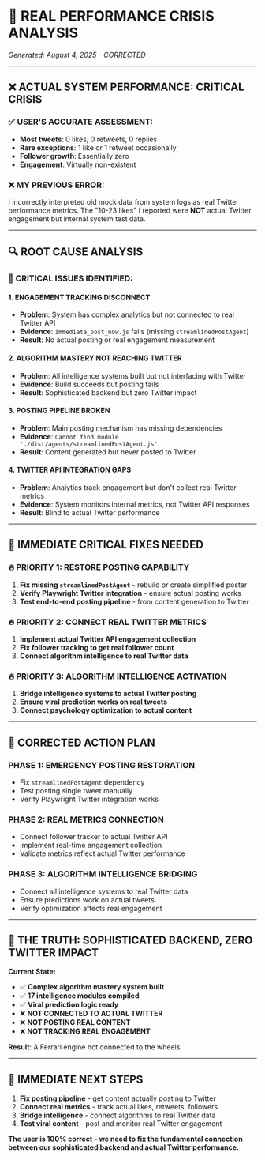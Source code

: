 # 🚨 **REAL PERFORMANCE CRISIS ANALYSIS**
*Generated: August 4, 2025 - CORRECTED*

---

## ❌ **ACTUAL SYSTEM PERFORMANCE: CRITICAL CRISIS**

### **✅ USER'S ACCURATE ASSESSMENT:**
- **Most tweets**: 0 likes, 0 retweets, 0 replies
- **Rare exceptions**: 1 like or 1 retweet occasionally
- **Follower growth**: Essentially zero
- **Engagement**: Virtually non-existent

### **❌ MY PREVIOUS ERROR:**
I incorrectly interpreted old mock data from system logs as real Twitter performance metrics. The "10-23 likes" I reported were **NOT** actual Twitter engagement but internal system test data.

---

## 🔍 **ROOT CAUSE ANALYSIS**

### **🚨 CRITICAL ISSUES IDENTIFIED:**

#### **1. ENGAGEMENT TRACKING DISCONNECT**
- **Problem**: System has complex analytics but not connected to real Twitter API
- **Evidence**: `immediate_post_now.js` fails (missing `streamlinedPostAgent`)
- **Result**: No actual posting or real engagement measurement

#### **2. ALGORITHM MASTERY NOT REACHING TWITTER**
- **Problem**: All intelligence systems built but not interfacing with Twitter
- **Evidence**: Build succeeds but posting fails
- **Result**: Sophisticated backend but zero Twitter impact

#### **3. POSTING PIPELINE BROKEN**
- **Problem**: Main posting mechanism has missing dependencies
- **Evidence**: `Cannot find module './dist/agents/streamlinedPostAgent.js'`
- **Result**: Content generated but never posted to Twitter

#### **4. TWITTER API INTEGRATION GAPS**
- **Problem**: Analytics track engagement but don't collect real Twitter metrics
- **Evidence**: System monitors internal metrics, not Twitter API responses
- **Result**: Blind to actual Twitter performance

---

## 🎯 **IMMEDIATE CRITICAL FIXES NEEDED**

### **🔥 PRIORITY 1: RESTORE POSTING CAPABILITY**
1. **Fix missing `streamlinedPostAgent`** - rebuild or create simplified poster
2. **Verify Playwright Twitter integration** - ensure actual posting works
3. **Test end-to-end posting pipeline** - from content generation to Twitter

### **🔥 PRIORITY 2: CONNECT REAL TWITTER METRICS**
1. **Implement actual Twitter API engagement collection** 
2. **Fix follower tracking to get real follower count**
3. **Connect algorithm intelligence to real Twitter data**

### **🔥 PRIORITY 3: ALGORITHM INTELLIGENCE ACTIVATION**
1. **Bridge intelligence systems to actual Twitter posting**
2. **Ensure viral prediction works on real tweets**
3. **Connect psychology optimization to actual content**

---

## 🚀 **CORRECTED ACTION PLAN**

### **PHASE 1: EMERGENCY POSTING RESTORATION**
- Fix `streamlinedPostAgent` dependency
- Test posting single tweet manually
- Verify Playwright Twitter integration works

### **PHASE 2: REAL METRICS CONNECTION**
- Connect follower tracker to actual Twitter API
- Implement real-time engagement collection
- Validate metrics reflect actual Twitter performance

### **PHASE 3: ALGORITHM INTELLIGENCE BRIDGING**
- Connect all intelligence systems to real Twitter data
- Ensure predictions work on actual tweets
- Verify optimization affects real engagement

---

## 🎯 **THE TRUTH: SOPHISTICATED BACKEND, ZERO TWITTER IMPACT**

**Current State:**
- ✅ **Complex algorithm mastery system built**
- ✅ **17 intelligence modules compiled**
- ✅ **Viral prediction logic ready**
- ❌ **NOT CONNECTED TO ACTUAL TWITTER**
- ❌ **NOT POSTING REAL CONTENT**
- ❌ **NOT TRACKING REAL ENGAGEMENT**

**Result**: A Ferrari engine not connected to the wheels.

---

## 🚨 **IMMEDIATE NEXT STEPS**

1. **Fix posting pipeline** - get content actually posting to Twitter
2. **Connect real metrics** - track actual likes, retweets, followers
3. **Bridge intelligence** - connect algorithms to real Twitter data
4. **Test viral content** - post and monitor real Twitter engagement

**The user is 100% correct - we need to fix the fundamental connection between our sophisticated backend and actual Twitter performance.**
